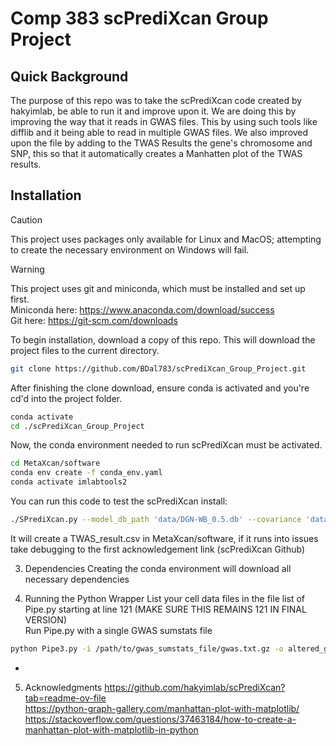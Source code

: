 # Comp 383 scPrediXcan Group Project

## Quick Background
The purpose of this repo was to take the scPrediXcan code created by hakyimlab, be able to run it and improve upon it. We are doing this by improving the way that it reads in GWAS files. This by using such tools like difflib and it being able to read in multiple GWAS files. We also improved upon the file by adding to the TWAS Results the gene's chromosome and SNP, this so that it automatically creates a Manhatten plot of the TWAS results.
## Installation
>[!CAUTION]
>This project uses packages only available for Linux and MacOS; attempting to create the necessary environment on Windows will fail.<br />

>[!WARNING]
>This project uses git and miniconda, which must be installed and set up first.<br />
>Miniconda here: https://www.anaconda.com/download/success<br />
>Git here: https://git-scm.com/downloads<br />

To begin installation, download a copy of this repo. This will download the project files to the current directory. 

```bash
git clone https://github.com/BDal783/scPrediXcan_Group_Project.git
```

After finishing the clone download, ensure conda is activated and you're cd'd into the project folder.

```bash
conda activate
cd ./scPrediXcan_Group_Project
```

Now, the conda environment needed to run scPrediXcan must be activated.

```bash
cd MetaXcan/software
conda env create -f conda_env.yaml
conda activate imlabtools2
```

You can run this code to test the scPrediXcan install: 

```bash
./SPrediXcan.py --model_db_path 'data/DGN-WB_0.5.db' --covariance 'data/covariance.DGN-WB_0.5.txt.gz' --gwas_folder data/GWAS --gwas_file_pattern ".*gz" --snp_column SNP --effect_allele_column A1 --non_effect_allele_column A2 --beta_column BETA --pvalue_column P --output_file 'TWAS_result.csv'
```
It will create a TWAS_result.csv in MetaXcan/software, if it runs into issues take debugging to the first acknowledgement link (scPrediXcan Github)


3. Dependencies
Creating the conda environment will download all necessary dependencies

4. Running the Python Wrapper
List your cell data files in the file list of Pipe.py starting at line 121 (MAKE SURE THIS REMAINS 121 IN FINAL VERSION)<br />
Run Pipe.py with a single GWAS sumstats file<br />

```bash
python Pipe3.py -i /path/to/gwas_sumstats_file/gwas.txt.gz -o altered_gwas_name.txt
```


-
5. Acknowledgments
https://github.com/hakyimlab/scPrediXcan?tab=readme-ov-file<br />
https://python-graph-gallery.com/manhattan-plot-with-matplotlib/<br />
https://stackoverflow.com/questions/37463184/how-to-create-a-manhattan-plot-with-matplotlib-in-python<br />

